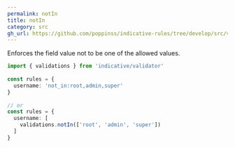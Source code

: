 ```yaml
---
permalink: notIn
title: notIn
category: src
gh_url: https://github.com/poppinss/indicative-rules/tree/develop/src/validations/primitives/notIn.ts
---
```


Enforces the field value not to be one of the allowed values.
 
```ts
import { validations } from 'indicative/validator'
 
const rules = {
  username: 'not_in:root,admin,super'
}
 
// or
const rules = {
  username: [
    validations.notIn(['root', 'admin', 'super'])
  ]
}
```